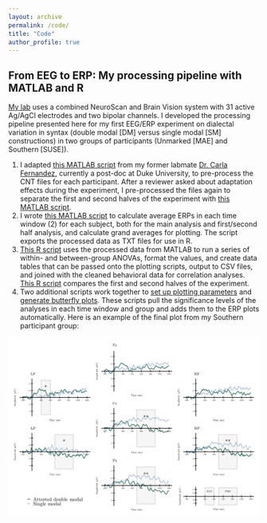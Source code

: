 ```yaml
---
layout: archive
permalink: /code/
title: "Code"
author_profile: true
---
```


## From EEG to ERP: My processing pipeline with MATLAB and R

[My lab](https://sites.psu.edu/bildlab/) uses a combined NeuroScan and Brain Vision system with 31 active Ag/AgCl electrodes and two bipolar channels. I developed the processing pipeline presented here for my first EEG/ERP experiment on dialectal variation in syntax (double modal [DM] versus single modal [SM] constructions) in two groups of participants (Unmarked [MAE] and Southern [SUSE]).

1. I adapted [this MATLAB script](https://github.com/hollzzar/eeg-data-scripts/blob/master/DM_process.m) from my former labmate [Dr. Carla Fernandez](https://www.linkedin.com/in/carla-fernandez-5ab404bb/), currently a post-doc at Duke University, to pre-process the CNT files for each participant. After a reviewer asked about adaptation effects during the experiment, I pre-processed the files again to separate the first and second halves of the experiment with [this MATLAB script](https://github.com/hollzzar/eeg-data-scripts/blob/master/DM_process_half.m).
2. I wrote [this MATLAB script](https://github.com/hollzzar/eeg-data-scripts/blob/master/DM_analysis.m) to calculate average ERPs in each time window (2) for each subject, both for the main analysis and first/second half analysis, and calculate grand averages for plotting. The script exports the processed data as TXT files for use in R.
3. [This R script](https://github.com/hollzzar/erp-data-scripts/blob/main/1a_group_analysis.R) uses the processed data from MATLAB to run a series of within- and between-group ANOVAs, format the values, and create data tables that can be passed onto the plotting scripts, output to CSV files, and joined with the cleaned behavioral data for correlation analyses. [This R script](https://github.com/hollzzar/erp-data-scripts/blob/main/1b_group_analysis_halves.R) compares the first and second halves of the experiment.
4. Two additional scripts work together to [set up plotting parameters](https://github.com/hollzzar/erp-data-scripts/blob/main/2_plot_format.R) and [generate butterfly plots](https://github.com/hollzzar/erp-data-scripts/blob/main/3_erp_plots.R). These scripts pull the significance levels of the analyses in each time window and group and adds them to the ERP plots automatically. Here is an example of the final plot from my Southern participant group:

![Southern group butterfly plot](images/SUSE_erp.png)